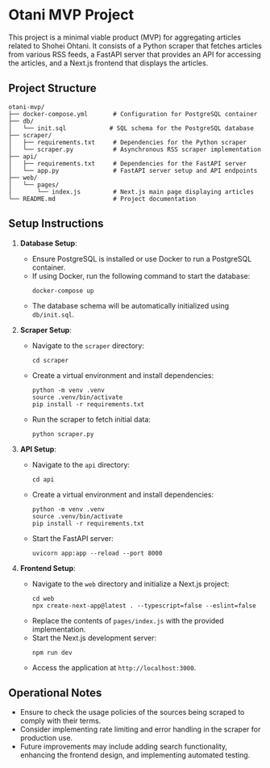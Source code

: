 # Otani MVP Project

This project is a minimal viable product (MVP) for aggregating articles related to Shohei Ohtani. It consists of a Python scraper that fetches articles from various RSS feeds, a FastAPI server that provides an API for accessing the articles, and a Next.js frontend that displays the articles.

## Project Structure

```
otani-mvp/
├── docker-compose.yml       # Configuration for PostgreSQL container
├── db/
│   └── init.sql            # SQL schema for the PostgreSQL database
├── scraper/
│   ├── requirements.txt     # Dependencies for the Python scraper
│   └── scraper.py           # Asynchronous RSS scraper implementation
├── api/
│   ├── requirements.txt     # Dependencies for the FastAPI server
│   └── app.py               # FastAPI server setup and API endpoints
├── web/
│   └── pages/
│       └── index.js         # Next.js main page displaying articles
└── README.md                # Project documentation
```

## Setup Instructions

1. **Database Setup**:
   - Ensure PostgreSQL is installed or use Docker to run a PostgreSQL container.
   - If using Docker, run the following command to start the database:
     ```
     docker-compose up
     ```
   - The database schema will be automatically initialized using `db/init.sql`.

2. **Scraper Setup**:
   - Navigate to the `scraper` directory:
     ```
     cd scraper
     ```
   - Create a virtual environment and install dependencies:
     ```
     python -m venv .venv
     source .venv/bin/activate
     pip install -r requirements.txt
     ```
   - Run the scraper to fetch initial data:
     ```
     python scraper.py
     ```

3. **API Setup**:
   - Navigate to the `api` directory:
     ```
     cd api
     ```
   - Create a virtual environment and install dependencies:
     ```
     python -m venv .venv
     source .venv/bin/activate
     pip install -r requirements.txt
     ```
   - Start the FastAPI server:
     ```
     uvicorn app:app --reload --port 8000
     ```

4. **Frontend Setup**:
   - Navigate to the `web` directory and initialize a Next.js project:
     ```
     cd web
     npx create-next-app@latest . --typescript=false --eslint=false
     ```
   - Replace the contents of `pages/index.js` with the provided implementation.
   - Start the Next.js development server:
     ```
     npm run dev
     ```
   - Access the application at `http://localhost:3000`.

## Operational Notes

- Ensure to check the usage policies of the sources being scraped to comply with their terms.
- Consider implementing rate limiting and error handling in the scraper for production use.
- Future improvements may include adding search functionality, enhancing the frontend design, and implementing automated testing.